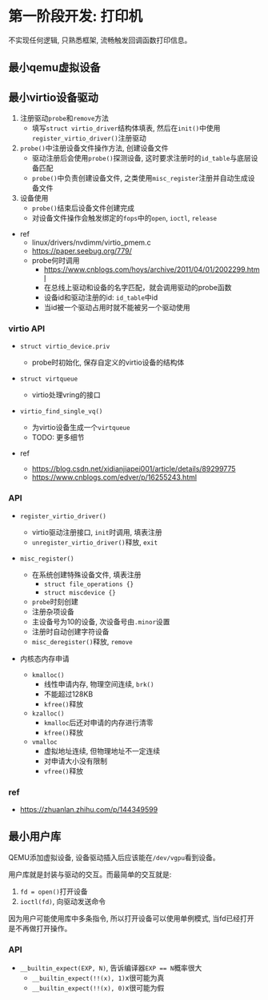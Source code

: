 # 第一阶段开发: 打印机

不实现任何逻辑, 只熟悉框架, 流畅触发回调函数打印信息。


## 最小qemu虚拟设备

## 最小virtio设备驱动

1. 注册驱动`probe`和`remove`方法
    - 填写`struct virtio_driver`结构体填表, 然后在`init()`中使用`register_virtio_driver()`注册驱动
2. `probe()`中注册设备文件操作方法, 创建设备文件
    - 驱动注册后会使用`probe()`探测设备, 这时要求注册时的`id_table`与底层设备匹配
    - `probe()`中负责创建设备文件, 之类使用`misc_register`注册并自动生成设备文件
3. 设备使用
    - `probe()`结束后设备文件创建完成 
    - 对设备文件操作会触发绑定的`fops`中的`open`, `ioctl`, `release`

- ref
    * linux/drivers/nvdimm/virtio_pmem.c
    * https://paper.seebug.org/779/
    * probe何时调用
        + https://www.cnblogs.com/hoys/archive/2011/04/01/2002299.html
        + 在总线上驱动和设备的名字匹配，就会调用驱动的probe函数
        + 设备id和驱动注册的id: `id_table`中id
        + 当id被一个驱动占用时就不能被另一个驱动使用


### virtio API

- `struct virtio_device.priv`
    * probe时初始化, 保存自定义的virtio设备的结构体
- `struct virtqueue`
    * virtio处理vring的接口
- `virtio_find_single_vq()`
    * 为virtio设备生成一个`virtqueue`
    * TODO: 更多细节

- ref
    * https://blog.csdn.net/xidianjiapei001/article/details/89299775
    * https://www.cnblogs.com/edver/p/16255243.html


### API

- `register_virtio_driver()`
    * virtio驱动注册接口, `init`时调用, 填表注册
    * `unregister_virtio_driver()`释放, `exit`
- `misc_register()`
    * 在系统创建特殊设备文件, 填表注册
        + `struct file_operations {}`
        + `struct miscdevice {}`
    * `probe`时刻创建
    * 注册杂项设备
    * 主设备号为10的设备, 次设备号由`.minor`设置
    * 注册时自动创建字符设备
    * `misc_deregister()`释放, `remove`

- 内核态内存申请
    * `kmalloc()`
        + 线性申请内存, 物理空间连续, `brk()`
        + 不能超过128KB
        + `kfree()`释放
    * `kzalloc()`
        + `kmalloc`后还对申请的内存进行清零
        + `kfree()`释放
    * `vmalloc`
        + 虚拟地址连续, 但物理地址不一定连续
        + 对申请大小没有限制
        + `vfree()`释放


### ref

- https://zhuanlan.zhihu.com/p/144349599


## 最小用户库

QEMU添加虚拟设备, 设备驱动插入后应该能在`/dev/vgpu`看到设备。

用户库就是封装与驱动的交互。而最简单的交互就是:

1. `fd = open()`打开设备
2. `ioctl(fd)`, 向驱动发送命令

因为用户可能使用库中多条指令, 所以打开设备可以使用单例模式, 当fd已经打开是不再做打开操作。


### API

- `__builtin_expect(EXP, N)`, 告诉编译器`EXP == N`概率很大
    * `__builtin_expect(!!(x), 1)`x很可能为真       
    * `__builtin_expect(!!(x), 0)`x很可能为假



